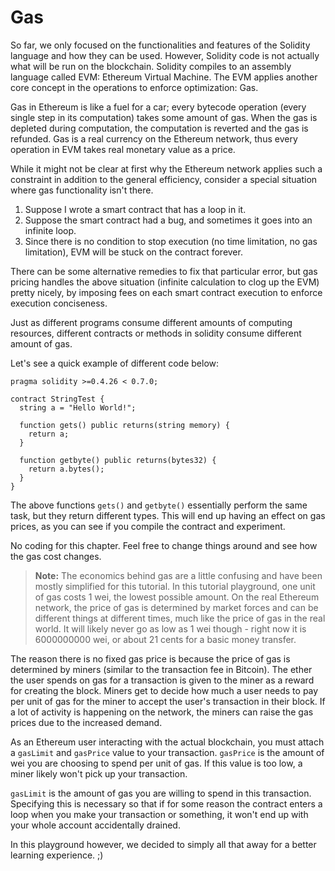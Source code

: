 # Gas

So far, we only focused on the functionalities and features of the Solidity language and how they can be used. However, Solidity code is not actually what will be run on the blockchain. Solidity compiles to an assembly language called EVM: Ethereum Virtual Machine. The EVM applies another core concept in the operations to enforce optimization: Gas.

Gas in Ethereum is like a fuel for a car; every bytecode operation (every single step in its computation) takes some amount of gas. When the gas is depleted during computation, the computation is reverted and the gas is refunded. Gas is a real currency on the Ethereum network, thus every operation in EVM takes real monetary value as a price.

While it might not be clear at first why the Ethereum network applies such a constraint in addition to the general efficiency, consider a special situation where gas functionality isn't there.

1.  Suppose I wrote a smart contract that has a loop in it.
2.  Suppose the smart contract had a bug, and sometimes it goes into an infinite loop.
3.  Since there is no condition to stop execution (no time limitation, no gas limitation), EVM will be stuck on the contract forever.

There can be some alternative remedies to fix that particular error, but gas pricing handles the above situation (infinite calculation to clog up the EVM) pretty nicely, by imposing fees on each smart contract execution to enforce execution conciseness.

Just as different programs consume different amounts of computing resources, different contracts or methods in solidity consume different amount of gas.

Let's see a quick example of different code below:

```
pragma solidity >=0.4.26 < 0.7.0;

contract StringTest {
  string a = "Hello World!";

  function gets() public returns(string memory) {
    return a;
  }

  function getbyte() public returns(bytes32) {
    return a.bytes();
  }
}
```

The above functions `gets()` and `getbyte()` essentially perform the same task, but they return different types. This will end up having an effect on gas prices, as you can see if you compile the contract and experiment.

No coding for this chapter. Feel free to change things around and see how the gas cost changes.

> **Note:** The economics behind gas are a little confusing and have been mostly simplified for this tutorial. In this tutorial playground, one unit of gas costs 1 wei, the lowest possible amount. On the real Ethereum network, the price of gas is determined by market forces and can be different things at different times, much like the price of gas in the real world. It will likely never go as low as 1 wei though - right now it is 6000000000 wei, or about 21 cents for a basic money transfer.

The reason there is no fixed gas price is because the price of gas is determined by miners (similar to the transaction fee in Bitcoin). The ether the user spends on gas for a transaction is given to the miner as a reward for creating the block. Miners get to decide how much a user needs to pay per unit of gas for the miner to accept the user's transaction in their block. If a lot of activity is happening on the network, the miners can raise the gas prices due to the increased demand. 

As an Ethereum user interacting with the actual blockchain, you must attach a `gasLimit` and `gasPrice` value to your transaction. `gasPrice` is the amount of wei you are choosing to spend per unit of gas. If this value is too low, a miner likely won't pick up your transaction. 

`gasLimit` is the amount of gas you are willing to spend in this transaction. Specifying this is necessary so that if for some reason the contract enters a loop when you make your transaction or something, it won't end up with your whole account accidentally drained. 

In this playground however, we decided to simply all that away for a better learning experience. ;)